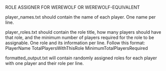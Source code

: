ROLE ASSIGNER FOR WEREWOLF OR WEREWOLF-EQUIVALENT

player_names.txt should contain the name of each player. One name per line.

player_roles.txt should contain the role title, how many players should have
that role, and the minimum number of players required for the role to be
assignable. One role and its information per line.
Follow this format:
PlayerName TotalPlayersWithThisRole MinimumTotalPlayersRequired

formatted_output.txt will contain randomly assigned roles for each player with
one player and their role per line.
